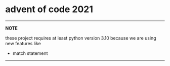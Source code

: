 # advent of code 2021
---
**NOTE**

these project requires at least python version 3.10 because we are using new features like  
* match statement
---